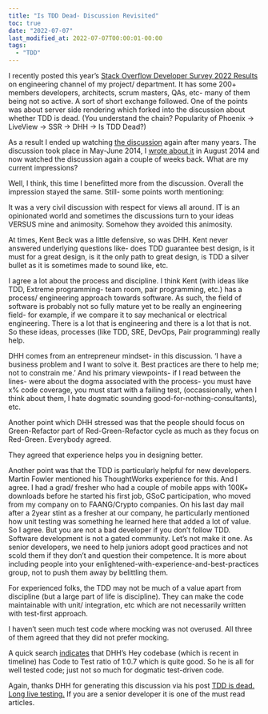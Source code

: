 ```yaml
---
title: "Is TDD Dead- Discussion Revisited"
toc: true
date: "2022-07-07"
last_modified_at: 2022-07-07T00:00:01-00:00
tags: 
  - "TDD"
---
```

I recently posted this year’s [Stack Overflow Developer Survey 2022 Results][so-survey-results-2022] on engineering channel of my project/ department. It has some 200+ members developers, architects, scrum masters, QAs, etc- many of them being not so active. A sort of short exchange followed. One of the points was about server side rendering which forked into the discussion about whether TDD is dead. (You understand the chain? Popularity of Phoenix -> LiveView -> SSR -> DHH -> Is TDD Dead?)

As a result I ended up watching [the discussion][tdd-discussion] again after many years. The discussion took place in May-June 2014, I [wrote about it][my-impression-about-orig-post] in August 2014 and now watched the discussion again a couple of weeks back. What are my current impressions?

Well, I think, this time I benefitted more from the discussion. Overall the impression stayed the same. Still- some points worth mentioning:

It was a very civil discussion with respect for views all around. IT is an opinionated world and sometimes the discussions turn to your ideas VERSUS mine and animosity. Somehow they avoided this animosity.

At times, Kent Beck was a little defensive, so was DHH. Kent never answered underlying questions like- does TDD guarantee best design, is it must for a great design, is it the only path to great design, is TDD a silver bullet as it is sometimes made to sound like, etc.

I agree a lot about the process and discipline. I think Kent (with ideas like TDD, Extreme programming- team room, pair programming, etc.) has a process/ engineering approach towards software. As such, the field of software is probably not so fully mature yet to be really an engineering field- for example, if we compare it to say mechanical or electrical engineering. There is a lot that is engineering and there is a lot that is not. So these ideas, processes (like TDD, SRE, DevOps, Pair programming) really help.

DHH comes from an entrepreneur mindset- in this discussion. ‘I have a business problem and I want to solve it. Best practices are there to help me; not to constrain me.’ And his primary viewpoints- if I read between the lines- were about the dogma associated with the process- you must have x% code coverage, you must start with a failing test, (occassionally, when I think about them, I hate dogmatic sounding good-for-nothing-consultants), etc.

Another point which DHH stressed was that the people should focus on Green-Refactor part of Red-Green-Refactor cycle as much as they focus on Red-Green. Everybody agreed.

They agreed that experience helps you in designing better.

Another point was that the TDD is particularly helpful for new developers. Martin Fowler mentioned his ThoughtWorks experience for this. And I agree. I had a grad/ fresher who had a couple of mobile apps with 100K+ downloads before he started his first job, GSoC participation, who moved from my company on to FAANG/Crypto companies. On his last day mail after a 2year stint as a fresher at our company, he particularly mentioned how unit testing was something he learned here that added a lot of value. So I agree. But you are not a bad developer if you don’t follow TDD. Software development is not a gated community. Let’s not make it one. As senior developers, we need to help juniors adopt good practices and not scold them if they don’t and question their competence. It is more about including people into your enlightened-with-experience-and-best-practices group, not to push them away by belittling them.

For experienced folks, the TDD may not be much of a value apart from discipline (but a large part of life is discipline). They can make the code maintainable with unit/ integration, etc which are not necessarily written with test-first approach.

I haven’t seen much test code where mocking was not overused. All three of them agreed that they did not prefer mocking.

A quick search [indicates][hey-code-metrics] that DHH’s Hey codebase (which is recent in timeline) has Code to Test ratio of 1:0.7 which is quite good. So he is all for well tested code; just not so much for dogmatic test-driven code.

Again, thanks DHH for generating this discussion via his post [TDD is dead. Long live testing.][orig-article-TDD-is-dead] If you are a senior developer it is one of the must read articles.

[so-survey-results-2022]:https://survey.stackoverflow.co/2022/
[tdd-discussion]:https://martinfowler.com/articles/is-tdd-dead/ 
[hey-code-metrics]:https://twitter.com/dhh/status/1263493729584742401
[orig-article-TDD-is-dead]:https://dhh.dk/2014/tdd-is-dead-long-live-testing.html
[my-impression-about-orig-post]:https://atul-atul.github.io/thoughts/tech/Is-TDD-Dead/